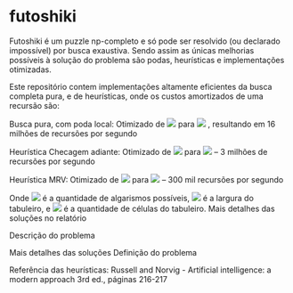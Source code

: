 # futoshiki

Futoshiki é um puzzle np-completo e só pode ser resolvido (ou declarado impossível) por busca exaustiva. Sendo assim as únicas melhorias possíveis à solução do problema são podas, heurísticas e implementações otimizadas.
  
Este repositório contem implementações altamente eficientes da busca completa pura, e de heurísticas, onde os custos amortizados de uma recursão são:

Busca pura, com poda local: Otimizado de 
<img src="https://render.githubusercontent.com/render/math?math=O(n)">
para 
<img src="https://render.githubusercontent.com/render/math?math=O(1)">
, resultando em 16 milhões de recursões por segundo

Heurística Checagem adiante: Otimizado de 
<img src="https://render.githubusercontent.com/render/math?math=O\left(d^2\times c\right)">
para 
<img src="https://render.githubusercontent.com/render/math?math=O(d)">
– 3 milhões de recursões por segundo

Heurística MRV: Otimizado de 
<img src="https://render.githubusercontent.com/render/math?math=O\left(n\times d\times c\right)">
para 
<img src="https://render.githubusercontent.com/render/math?math=O(n)">
– 300 mil recursões por segundo

Onde <img src="https://render.githubusercontent.com/render/math?math=c"> é a quantidade de algarismos possíveis, 
<img src="https://render.githubusercontent.com/render/math?math=d"> é a largura do tabuleiro, e 
<img src="https://render.githubusercontent.com/render/math?math=n=d^2">
é a quantidade de células do tabuleiro.
Mais detalhes das soluções no relatório

Descrição do problema



Mais detalhes das soluções
Definição do problema

Referência das heurísticas: Russell and Norvig - Artificial intelligence: a modern approach 3rd ed., páginas 216-217
